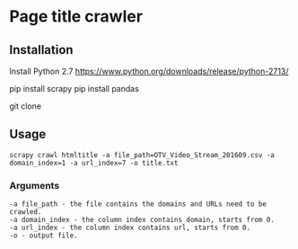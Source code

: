 # Page title crawler

## Installation
Install Python 2.7
https://www.python.org/downloads/release/python-2713/

pip install scrapy
pip install pandas

git clone <project git repo>

## Usage
```
scrapy crawl htmltitle -a file_path=OTV_Video_Stream_201609.csv -a domain_index=1 -a url_index=7 -o title.txt
```
### Arguments
```
-a file_path - the file contains the domains and URLs need to be crawled.
-a domain_index - the column index contains domain, starts from 0.
-a url_index - the column index contains url, starts from 0.
-o - output file.
```
